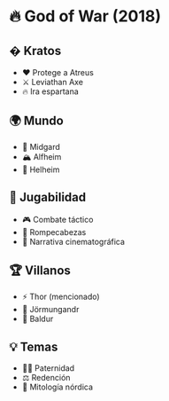 # 🔥 God of War (2018)
## � Kratos
- ❤️ Protege a Atreus
- ⚔️ Leviathan Axe
- 🔥 Ira espartana
## 🌍 Mundo
- 🌲 Midgard
- 🏔️ Alfheim
- 🏰 Helheim
## 🎯 Jugabilidad
- 🎮 Combate táctico
- 🧩 Rompecabezas
- 📖 Narrativa cinematográfica
## 🏆 Villanos
- ⚡ Thor (mencionado)
- 🐍 Jörmungandr
- 🔮 Baldur
## 💡 Temas
- 👨‍👦 Paternidad
- ⚖️ Redención
- 🌌 Mitología nórdica
